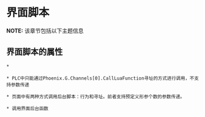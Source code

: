 # 界面脚本

**NOTE:** 该章节包括以下主题信息
    
##

	
## 界面脚本的属性
	
	* 
	
	* PLC中只能通过Phoenix.G.Channels[0].CallLuaFunction寻址的方式进行调用，不支持参数传递
	
	* 页面中有两种方式调用后台脚本：行为和寻址。前者支持预定义形参个数的参数传递。
	
	* 调用界面后台函数
	